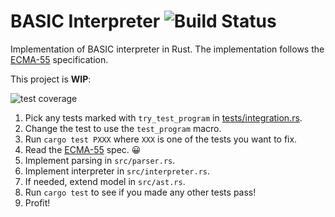 # BASIC Interpreter ![Build Status][travis]

Implementation of BASIC interpreter in Rust. The implementation follows the [ECMA-55] specification.

This project is **WIP**:

![test coverage](https://img.shields.io/badge/style-128%2F212%20tests-blue.svg?longCache=true&label=Minimal%20basic%20test%20coverage)

1. Pick any tests marked with `try_test_program` in [tests/integration.rs](tests/integration.rs).
2. Change the test to use the `test_program` macro.
3. Run `cargo test PXXX` where `XXX` is one of the tests you want to fix.
4. Read the [ECMA-55] spec. 😀
5. Implement parsing in `src/parser.rs`.
6. Implement interpreter in `src/interpreter.rs`.
7. If needed, extend model in `src/ast.rs`.
8. Run `cargo test` to see if you made any other tests pass!
9. Profit!

[ECMA-55]: https://buraphakit.sourceforge.io/ECMA-55,1st_Edition,_January_1978.pdf
[travis]: https://travis-ci.com/boxdot/basic-rs.svg?branch=master
